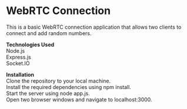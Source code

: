 # WebRTC Connection <br>

This is a basic WebRTC connection application that allows two clients to connect and add random numbers.<br>


**Technologies Used**<br>
Node.js<br>
Express.js<br>
Socket.IO<br>


**Installation**<br>
Clone the repository to your local machine.<br>
Install the required dependencies using npm install.<br>
Start the server using node app.js.<br>
Open two browser windows and navigate to localhost:3000.<br>
